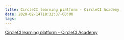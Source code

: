 ```yaml
---
title: CircleCI learning platform - CircleCI Academy
date: 2020-02-14T18:32:37-00:00
tags:
---
```


[CircleCI learning platform - CircleCI Academy](https://circleci.com/blog/announcing-our-new-learning-platform-circleci-academy/)
